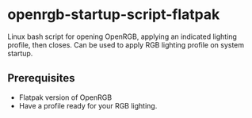 # openrgb-startup-script-flatpak
Linux bash script for opening OpenRGB, applying an indicated lighting profile, then closes. Can be used to apply RGB lighting profile on system startup.

## Prerequisites
* Flatpak version of OpenRGB
* Have a profile ready for your RGB lighting.
